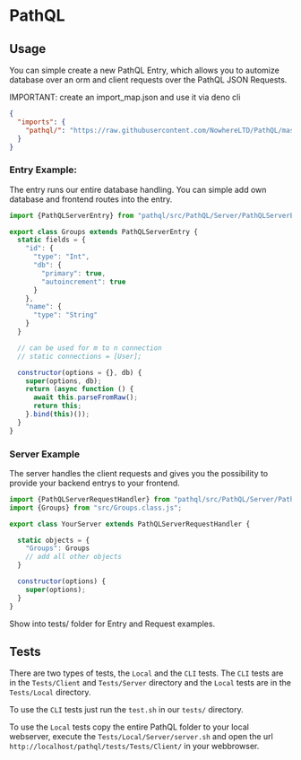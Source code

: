 # PathQL

## Usage
You can simple create a new PathQL Entry, which allows you to automize database over an orm and client requests over the PathQL JSON Requests.

IMPORTANT: create an import_map.json and use it via deno cli
```json
{
  "imports": {
    "pathql/": "https://raw.githubusercontent.com/NowhereLTD/PathQL/master/"
  }
}
```

### Entry Example:

The entry runs our entire database handling. You can simple add own database and frontend routes into the entry.

```javascript
import {PathQLServerEntry} from "pathql/src/PathQL/Server/PathQLServerEntry.class.js"

export class Groups extends PathQLServerEntry {
  static fields = {
    "id": {
      "type": "Int",
      "db": {
        "primary": true,
        "autoincrement": true
      }
    },
    "name": {
      "type": "String"
    }
  }

  // can be used for m to n connection
  // static connections = [User];

  constructor(options = {}, db) {
    super(options, db);
    return (async function () {
      await this.parseFromRaw();
      return this;
    }.bind(this)());
  }
}
```

### Server Example

The server handles the client requests and gives you the possibility to provide your backend entrys to your frontend.

```javascript
import {PathQLServerRequestHandler} from "pathql/src/PathQL/Server/PathQLServerRequestHandler.class.js";
import {Groups} from "src/Groups.class.js";

export class YourServer extends PathQLServerRequestHandler {

  static objects = {
    "Groups": Groups
    // add all other objects
  }

  constructor(options) {
    super(options);
  }
}
```


Show into tests/ folder for Entry and Request examples.

## Tests
There are two types of tests, the `Local` and the `CLI` tests.
The `CLI` tests are in the `Tests/Client` and `Tests/Server` directory and the `Local` tests are in the `Tests/Local` directory.

To use the `CLI` tests just run the `test.sh` in our `tests/` directory.

To use the `Local` tests copy the entire PathQL folder to your local webserver, execute the `Tests/Local/Server/server.sh` and open the url `http://localhost/pathql/tests/Tests/Client/` in your webbrowser.


